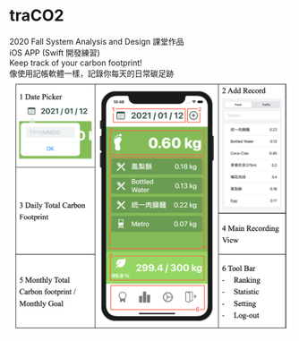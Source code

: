 # traCO2 
2020 Fall System Analysis and Design 課堂作品  
iOS APP (Swift 開發練習)  
Keep track of your carbon footprint!  
像使用記帳軟體一樣，記錄你每天的日常碳足跡  
![UI guide](UIIntro.png)
